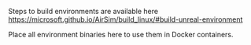 Steps to build environments are available here https://microsoft.github.io/AirSim/build_linux/#build-unreal-environment

Place all environment binaries here to use them in Docker containers.
